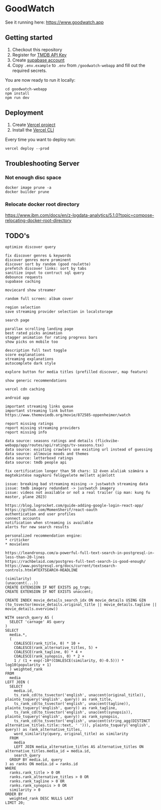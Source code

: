 # GoodWatch

See it running here: https://www.goodwatch.app

## Getting started

1. Checkout this repository
2. Register for [TMDB API Key](https://developers.themoviedb.org/3/getting-started/introduction)
3. Create [supabase account](https://app.supabase.com/)
4. Copy `.env.example` to `.env` from `/goodwatch-webapp` and fill out the required secrets.

You are now ready to run it locally:
```shell
cd goodwatch-webapp
npm install
npm run dev
```

## Deployment

1. Create [Vercel project](https://vercel.com/dashboard)
2. Install the [Vercel CLI](https://vercel.com/docs/cli)

Every time you want to deploy run:
```shell
vercel deploy --prod
```


## Troubleshooting Server

### Not enough disc space
```
docker image prune -a
docker builder prune
```

### Relocate docker root directory
https://www.ibm.com/docs/en/z-logdata-analytics/5.1.0?topic=compose-relocating-docker-root-directory


## TODO's
```
optimize discover query

fix discover genres & keywords
discover genres more prominent
discover sort by random (good roulette)
prefetch discover links: sort by tabs
sanitize input to contruct sql query
debounce requests
supabase caching

moviecard show streamer

random full screen: album cover

region selection
save streaming provider selection in localstorage

search page

parallax scrolling landing page
best rated picks animation
stagger animation for rating progress bars
show picks on mobile too

description full text toggle
score explanations
streaming explanations
autocomplete dark style

explore button for media titles (prefilled discover, map feature)

show generic recommendations

vercel cdn caching

android app

important streaming links queue
important streaming link button
https://www.themoviedb.org/movie/872585-oppenheimer/watch

report missing ratings
report missing streaming providers
report missing info

data source: seasons ratings and details (flickvibe-webapp/app/routes/api/ratings/tv-seasons.tsx)
data source: existing crawlers use existing url instead of guessing
data source: allmovie moods and themes
data source: letterboxd ratings
data source: tmdb people api

fix certification longer than 50 chars: 12 éven aluliak számára a megtekintése nagykorú felügyelete mellett ajánlott

issue: breaking bad streaming missing -> justwatch streaming data
issue: tmdb imagery redundant -> justwatch imagery
issue: videos not available or not a real trailer (ip man: kung fu master, plane 2023)

https://blog.logrocket.com/guide-adding-google-login-react-app/
https://github.com/MomenSherif/react-oauth
authentication and user profiles
connect accounts
notification when streaming is available
alerts for new search results

personalized recommendation engine:
* criticker
* movielens
```

```
https://leandronsp.com/a-powerful-full-text-search-in-postgresql-in-less-than-20-lines
https://rachbelaid.com/postgres-full-text-search-is-good-enough/
https://www.postgresql.org/docs/current/textsearch-controls.html#TEXTSEARCH-HEADLINE

(similarity)
(unaccent(...))
CREATE EXTENSION IF NOT EXISTS pg_trgm;
CREATE EXTENSION IF NOT EXISTS unaccent;

CREATE INDEX movie_details_search_idx ON movie_details USING GIN (to_tsvector(movie_details.original_title || movie_details.tagline || movie_details.overview))

WITH search_query AS (
  SELECT 'carnage' AS query
)
SELECT
  media.*,
  (
	COALESCE(rank_title, 0) * 10 +
	COALESCE(rank_alternative_titles, 5) +
	COALESCE(rank_tagline, 0) * 4 +
	COALESCE(rank_synopsis, 0) * 2 +
	1 / (1 + exp(-10*(COALESCE(similarity, 0)-0.5))) * log10(popularity + 1)
  ) weighted_rank
FROM
  media
LEFT JOIN (
  SELECT
    media.id,
    ts_rank_cd(to_tsvector('english', unaccent(original_title)), plainto_tsquery('english', query)) as rank_title,
    ts_rank_cd(to_tsvector('english', unaccent(tagline)), plainto_tsquery('english', query)) as rank_tagline,
    ts_rank_cd(to_tsvector('english', unaccent(synopsis)), plainto_tsquery('english', query)) as rank_synopsis,
    ts_rank_cd(to_tsvector('english', unaccent(string_agg(DISTINCT alternative_titles.title::text, ' '))), plainto_tsquery('english', query)) as rank_alternative_titles,
    word_similarity(query, original_title) as similarity
  FROM
    media
    LEFT JOIN media_alternative_titles AS alternative_titles ON alternative_titles.media_id = media.id,
	search_query
  GROUP BY media.id, query
) as ranks ON media.id = ranks.id
WHERE
  ranks.rank_title > 0 OR
  ranks.rank_alternative_titles > 0 OR
  ranks.rank_tagline > 0 OR
  ranks.rank_synopsis > 0 OR
  similarity > 0
ORDER BY
  weighted_rank DESC NULLS LAST
LIMIT 20;
```